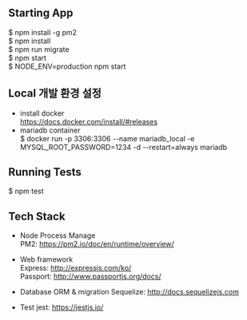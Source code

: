 ## Starting App
$ npm install -g pm2  
$ npm install  
$ npm run migrate  
$ npm start  
$ NODE_ENV=production npm start  

## Local 개발 환경 설정
- install docker  
https://docs.docker.com/install/#releases
- mariadb container  
$ docker run -p 3306:3306 --name mariadb_local -e MYSQL_ROOT_PASSWORD=1234 -d --restart=always mariadb

## Running Tests
$ npm test

## Tech Stack
- Node Process Manage  
PM2: https://pm2.io/doc/en/runtime/overview/  

- Web framework  
Express: http://expressjs.com/ko/  
Passport: http://www.passportjs.org/docs/  

- Database ORM & migration
Sequelize: http://docs.sequelizejs.com

- Test
jest: https://jestjs.io/